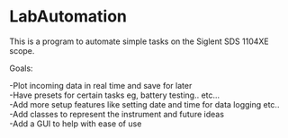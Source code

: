 # LabAutomation
This is a program to automate simple tasks on the Siglent SDS 1104XE scope.

Goals:

-Plot incoming data in real time and save for later  
-Have presets for certain tasks eg, battery testing.. etc...  
-Add more setup features like setting date and time for data logging etc..  
-Add classes to represent the instrument and future ideas  
-Add a GUI to help with ease of use  

